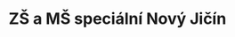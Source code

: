 ---
id: 7d5458d2-7e2a-495d-a2d0-491fe435cd15
title: ZŠ a MŠ speciální Nový Jičín
price: 10
year: 2013
description: Projekt navazuje na loni započatou spolupráci mezi Nadačním fondem a Speciální MŠ a ZŠ v Novém Jičíně, která pokrývá důležité vzdělávací potřeby dětí se speciálními potřebami z celého Novojičínska. Díky příspěvku nadačního fondu budou moci získat děti vizuální vzdělávací pomůcky, které jsou v jejich případě nezbytnou součástí každodenní výuky.
kouskovani: false
locationName: undefined
position:
  lng: 18.0170330188713
  lat: 49.59633948668176
---